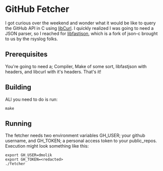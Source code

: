 # GitHub Fetcher

I got curious over the weekend and wonder what it would be like to query the GitHub API in C using [libCurl](https://curl.haxx.se/libcurl/). I quickly realized I was going to need a JSON parser, so I reached for [libfastjson](https://github.com/rsyslog/libfastjson), which is a fork of json-c brought to us by the rsyslog folks.

## Prerequisites

You're going to need a; Compiler, Make of some sort, libfastjson with headers, and libcurl with it's headers. That's it!

## Building

ALl you need to do is run:

    make

## Running

The fetcher needs two environment variables GH_USER; your github username, and GH_TOKEN; a personal access token to your public_repos. Execution might look something like this:

    export GH_USER=dmolik
    export GH_TOKEN=<redacted>
    ./fetcher
